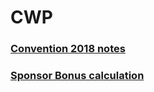 # CWP

### [Convention 2018 notes](https://github.com/RobertBarrow/cwp/wiki)

### [Sponsor Bonus calculation](sb.py)

